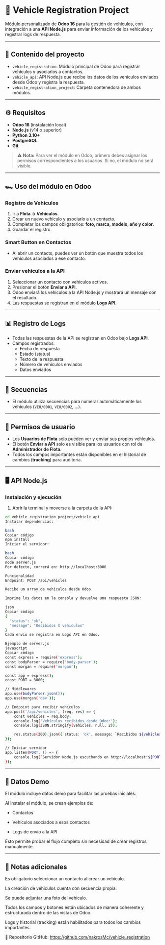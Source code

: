 # 🚗 Vehicle Registration Project

Módulo personalizado de **Odoo 16** para la gestión de vehículos, con integración a una **API Node.js** para enviar información de los vehículos y registrar logs de respuesta.

---

## 📂 Contenido del proyecto

- `vehicle_registration`: Módulo principal de Odoo para registrar vehículos y asociarlos a contactos.
- `vehicle_api`: API Node.js que recibe los datos de los vehículos enviados desde Odoo y registra la respuesta.
- `vehicle_registration_project`: Carpeta contenedora de ambos módulos.

---

## ⚙️ Requisitos

- **Odoo 16** (instalación local)
- **Node.js** (v14 o superior)
- **Python 3.10+**
- **PostgreSQL**
- **Git**

> ⚠️ **Nota:** Para ver el módulo en Odoo, primero debes asignar los permisos correspondientes a los usuarios. Si no, el módulo no será visible.

---

## 🏎 Uso del módulo en Odoo

### Registro de Vehículos

1. Ir a **Flota → Vehículos**.
2. Crear un nuevo vehículo y asociarlo a un contacto.
3. Completar los campos obligatorios: **foto, marca, modelo, año y color**.
4. Guardar el registro.

### Smart Button en Contactos

- Al abrir un contacto, puedes ver un botón que muestra todos los vehículos asociados a ese contacto.

### Enviar vehículos a la API

1. Seleccionar un contacto con vehículos activos.
2. Presionar el botón **Enviar a API**.
3. Odoo enviará los vehículos a la API Node.js y mostrará un mensaje con el resultado.
4. Las respuestas se registran en el módulo **Logs API**.

---

## 📊 Registro de Logs

- Todas las respuestas de la API se registran en Odoo bajo **Logs API**.
- Campos registrados:
  - Fecha de respuesta
  - Estado (status)
  - Texto de la respuesta
  - Número de vehículos enviados
  - Datos enviados

---

## 🔢 Secuencias

- El módulo utiliza secuencias para numerar automáticamente los vehículos (`VEH/0001`, `VEH/0002`, ...).

---

## 👥 Permisos de usuario

- Los **Usuarios de Flota** solo pueden ver y enviar sus propios vehículos.
- El botón **Enviar a API** solo es visible para los usuarios con rol de **Administrador de Flota**.
- Todos los campos importantes están disponibles en el historial de cambios (**tracking**) para auditoría.

---

## 🖥 API Node.js

### Instalación y ejecución

1. Abrir la terminal y moverse a la carpeta de la API:

```bash
cd vehicle_registration_project/vehicle_api
Instalar dependencias:

bash
Copiar código
npm install
Iniciar el servidor:

bash
Copiar código
node server.js
Por defecto, correrá en: http://localhost:3000

Funcionalidad
Endpoint: POST /api/vehicles

Recibe un array de vehículos desde Odoo.

Imprime los datos en la consola y devuelve una respuesta JSON:

json
Copiar código
{
  "status": "ok",
  "message": "Recibidos X vehiculos"
}
Cada envío se registra en Logs API en Odoo.

Ejemplo de server.js
javascript
Copiar código
const express = require('express');
const bodyParser = require('body-parser');
const morgan = require('morgan');

const app = express();
const PORT = 3000;

// Middlewares
app.use(bodyParser.json());
app.use(morgan('dev'));

// Endpoint para recibir vehículos
app.post('/api/vehicles', (req, res) => {
    const vehicles = req.body;
    console.log('Vehículos recibidos desde Odoo:');
    console.log(JSON.stringify(vehicles, null, 2));

    res.status(200).json({ status: 'ok', message: `Recibidos ${vehicles.length} vehiculos` });
});

// Iniciar servidor
app.listen(PORT, () => {
    console.log(`Servidor Node.js escuchando en http://localhost:${PORT}`);
});
```
---

## 📝 Datos Demo

El módulo incluye datos demo para facilitar las pruebas iniciales.

Al instalar el módulo, se crean ejemplos de:

- Contactos

- Vehículos asociados a esos contactos

- Logs de envío a la API

Esto permite probar el flujo completo sin necesidad de crear registros manualmente.

---

## 📌 Notas adicionales
Es obligatorio seleccionar un contacto al crear un vehículo.

La creación de vehículos cuenta con secuencia propia.

Se puede adjuntar una foto del vehículo.

Todos los campos y botones están ubicados de manera coherente y estructurada dentro de las vistas de Odoo.

Logs y historial (tracking) están habilitados para todos los cambios importantes.

🔗 Repositorio
GitHub: https://github.com/nakrosMc/vehicle_registration
